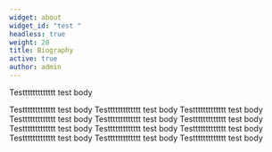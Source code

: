 ```yaml
---
widget: about
widget_id: "test "
headless: true
weight: 20
title: Biography
active: true
author: admin
---
```

T﻿esttttttttttttt test body 





T﻿esttttttttttttt test body T﻿esttttttttttttt test body T﻿esttttttttttttt test body T﻿esttttttttttttt test body T﻿esttttttttttttt test body T﻿esttttttttttttt test body T﻿esttttttttttttt test body T﻿esttttttttttttt test body T﻿esttttttttttttt test body T﻿esttttttttttttt test body T﻿esttttttttttttt test body T﻿esttttttttttttt test body